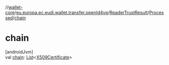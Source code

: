 //[wallet-core](../../../../index.md)/[eu.europa.ec.eudi.wallet.transfer.openId4vp](../../index.md)/[ReaderTrustResult](../index.md)/[Processed](index.md)/[chain](chain.md)

# chain

[androidJvm]\
val [chain](chain.md): [List](https://kotlinlang.org/api/latest/jvm/stdlib/kotlin-stdlib/kotlin.collections/-list/index.html)&lt;[X509Certificate](https://developer.android.com/reference/kotlin/java/security/cert/X509Certificate.html)&gt;
